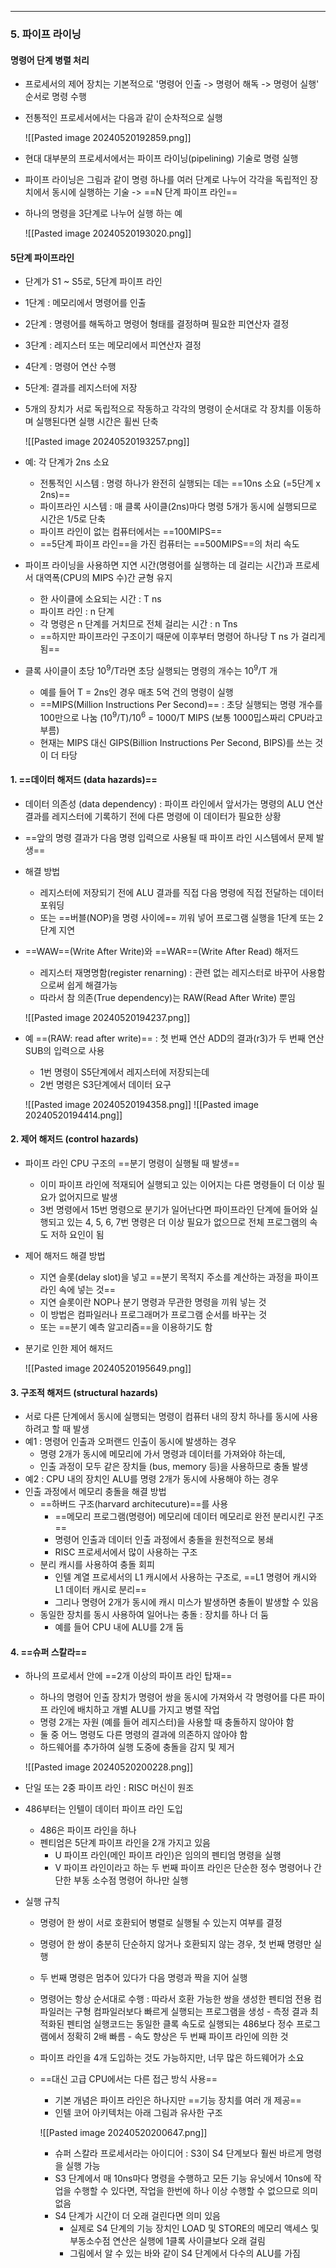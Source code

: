 
---
### 5. 파이프 라이닝
#### 명령어 단계 병렬 처리
- 프로세서의 제어 장치는 기본적으로 '명령어 인출 -> 명령어 해독 -> 명령어 실행' 순서로 명령 수행
- 전통적인 프로세서에서는 다음과 같이 순차적으로 실행

	![[Pasted image 20240520192859.png]]
- 현대 대부분의 프로세서에서는 파이프 라이닝(pipelining) 기술로 명령 실행
- 파이프 라이닝은 그림과 같이 명령 하나를 여러 단계로 나누어 각각을 독립적인 장치에서 동시에 실행하는 기술 -> ==N 단계 파이프 라인==
- 하나의 명령을 3단계로 나누어 실행 하는 예

	![[Pasted image 20240520193020.png]]

#### 5단계 파이프라인
- 단계가 S1 ~ S5로, 5단계 파이프 라인
- 1단계 : 메모리에서 명령어를 인출
- 2단계 : 명령어를 해독하고 명령어 형태를 결정하며 필요한 피연산자 결정
- 3단계 : 레지스터 또는 메모리에서 피연산자 결정
- 4단계 : 명령어 연산 수행
- 5단계: 결과를 레지스터에 저장
- 5개의 장치가 서로 독립적으로 작동하고 각각의 명령이 순서대로 각 장치를 이동하며 실행된다면 실행 시간은 휠씬 단축

	![[Pasted image 20240520193257.png]]
- 예: 각 단계가 2ns 소요
	- 전통적인 시스템 : 명령 하나가 완전히 실행되는 데는 ==10ns 소요 (=5단계 x 2ns)==
	- 파이프라인 시스템 : 매 클록 사이클(2ns)마다 명령 5개가 동시에 실행되므로 시간은 1/5로 단축
	- 파이프 라인이 없는 컴퓨터에서는 ==100MIPS==
	- ==5단계 파이프 라인==을 가진 컴퓨터는 ==500MIPS==의 처리 속도
- 파이프 라이닝을 사용하면 지연 시간(명령어를 실행하는 데 걸리는 시간)과 프로세서 대역폭(CPU의 MIPS 수)간 균형 유지
	- 한 사이클에 소요되는 시간 : T ns
	- 파이프 라인 : n 단계
	- 각 명령은 n 단계를 거치므로 전체 걸리는 시간 : n Tns
	- ==하지만 파이프라인 구조이기 때문에 이후부터 명령어 하나당 T ns 가 걸리게 됨==
- 클록 사이클이 초당 $10^{9}$/T라면 초당 실행되는 명령의 개수는 $10^{9}$/T 개
	- 예를 들어 T = 2ns인 경우 매초 5억 건의 명령이 실행
	- ==MIPS(Million Instructions Per Second)== : 초당 실행되는 명령 개수를 100만으로 나눔 ($10^{9}$/T)/$10^{6}$ = 1000/T MIPS (보통 1000밉스짜리 CPU라고 부름)
	- 현재는 MIPS 대신 GIPS(Billion Instructions Per Second, BIPS)를 쓰는 것이 더 타당

#### 1. ==데이터 해저드 (data hazards)==
- 데이터 의존성 (data dependency) : 파이프 라인에서 앞서가는 명령의 ALU 연산 결과를 레지스터에 기록하기 전에 다른 명령에 이 데이터가 필요한 상황
- ==앞의 명령 결과가 다음 명령 입력으로 사용될 때 파이프 라인 시스템에서 문제 발생==
- 해결 방법
	- 레지스터에 저장되기 전에 ALU 결과를 직접 다음 명령에 직접 전달하는 데이터 포워딩
	- 또는 ==버블(NOP)을 명령 사이에== 끼워 넣어 프로그램 실행을 1단계 또는 2단계 지연
- ==WAW==(Write After Write)와 ==WAR==(Write After Read) 해저드
	- 레지스터 재명명함(register renarning) : 관련 없는 레지스터로 바꾸어 사용함으로써 쉽게 해결가능
	- 따라서 참 의존(True dependency)는 RAW(Read After Write) 뿐임

	![[Pasted image 20240520194237.png]]
- 예 ==(RAW: read after write)== : 첫 번째 연산 ADD의 결과(r3)가 두 번째 연산 SUB의 입력으로 사용
	- 1번 명령이 S5단계에서 레지스터에 저장되는데
	- 2번 명령은 S3단계에서 데이터 요구

	![[Pasted image 20240520194358.png]]
	![[Pasted image 20240520194414.png]]

#### 2. 제어 해저드 (control hazards)
- 파이프 라인 CPU 구조의 ==분기 명령이 실행될 때 발생==
	- 이미 파이프 라인에 적재되어 실행되고 있는 이어지는 다른 명령들이 더 이상 필요가 없어지므로 발생
	- 3번 명령에서 15번 명령으로 분기가 일어난다면 파이프라인 단계에 들어와 실행되고 있는 4, 5, 6, 7번 명령은 더 이상 필요가 없으므로 전체 프로그램의 속도 저하 요인이 됨
- 제어 해저드 해결 방법
	- 지연 슬롯(delay slot)을 넣고 ==분기 목적지 주소를 계산하는 과정을 파이프 라인 속에 넣는 것==
	- 지연 슬롯이란 NOP나 분기 명령과 무관한 명령을 끼워 넣는 것
	- 이 방법은 컴파일러나 프로그래머가 프로그램 순서를 바꾸는 것
	- 또는 ==분기 예측 알고리즘==을 이용하기도 함
- 분기로 인한 제어 해저드

	![[Pasted image 20240520195649.png]]

#### 3. 구조적 해저드 (structural hazards)
- 서로 다른 단계에서 동시에 실행되는 명령이 컴퓨터 내의 장치 하나를 동시에 사용하려고 할 때 발생
- 예1 : 명령어 인출과 오퍼랜드 인출이 동시에 발생하는 경우
	- 명령 2개가 동시에 메모리에 가서 명령과 데이터를 가져와야 하는데,
	- 인출 과정이 모두 같은 장치들 (bus, memory 등)을 사용하므로 충돌 발생
- 예2 : CPU 내의 장치인 ALU를 명령 2개가 동시에 사용해야 하는 경우
-  인출 과정에서 메모리 충돌을 해결 방법
	- ==하버드 구조(harvard architecuture)==를 사용
		- ==메모리 프로그램(명령어) 메모리에 데이터 메모리로 완전 분리시킨 구조==
		- 명령어 인출과 데이터 인출 과정에서 충돌을 원천적으로 봉쇄
		- RISC 프로세서에서 많이 사용하는 구조
	- 분리 캐시를 사용하여 충돌 회피
		- 인텔 계열 프로세서의 L1 캐시에서 사용하는 구조로, ==L1 명령어 캐시와 L1 데이터 캐시로 분리==
		- 그리나 명령어 2개가 동시에 캐시 미스가 발생하면 충돌이 발생할 수 있음
	- 동일한 장치를 동시 사용하여 일어나는 충돌 : 장치를 하나 더 둠
		- 예를 들어 CPU 내에 ALU를 2개 둠

#### 4. ==슈퍼 스칼라==
- 하나의 프로세서 안에 ==2개 이상의 파이프 라인 탑재==
	- 하나의 명령어 인출 장치가 명령어 쌍을 동시에 가져와서 각 명령어를 다른 파이프 라인에 배치하고 개별 ALU를 가지고 병렬 작업
	- 명령 2개는 자원 (예를 들어 레지스터)을 사용할 때 충돌하지 않아야 함
	- 둘 중 어느 명령도 다른 명령의 결과에 의존하지 않아야 함
	- 하드웨어를 추가하여 실행 도중에 충돌을 감지 및 제거

	![[Pasted image 20240520200228.png]]
- 단일 또는 2중 파이프 라인 : RISC 머신이 원조
- 486부터는 인텔이 데이터 파이프 라인 도입
	- 486은 파이프 라인을 하나
	- 펜티엄은 5단계 파이프 라인을 2개 가지고 있음
		- U 파이프 라인(메인 파이프 라인)은 임의의 펜티엄 명령을 실행
		- V 파이프 라인이라고 하는 두 번째 파이프 라인은 단순한 정수 명령어나 간단한 부동 소수점 명령어 하나만 실행
- 실행 규칙
	- 명령어 한 쌍이 서로 호환되어 병렬로 실행될 수 있는지 여부를 결정
	- 명령어 한 쌍이 충분히 단순하지 않거나 호환되지 않는 경우, 첫 번째 명령만 실행
	- 두 번째 명령은 멈추어 있다가 다음 명령과 짝을 지어 실행
	- 명령어는 항상 순서대로 수행 : 따라서 호환 가능한 쌍을 생성한 펜티엄 전용 컴파일러는 구형 컴파일러보다 빠르게 실행되는 프로그램을 생성 - 측정 결과 최적화된 펜티엄 실행코드는 동일한 클록 속도로 실행되는 486보다 정수 프로그램에서 정확히 2배 빠름 - 속도 향상은 두 번째 파이프 라인에 의한 것
	- 파이프 라인을 4개 도입하는 것도 가능하지만, 너무 많은 하드웨어가 소요
	- ==대신 고급 CPU에서는 다른 접근 방식 사용==
		- 기본 개념은 파이프 라인은 하나지만 ==기능 장치를 여러 개 제공==
		- 인텔 코어 아키텍처는 아래 그림과 유사한 구조

		![[Pasted image 20240520200647.png]]
		- 슈퍼 스칼라 프로세서라는 아이디어 : S3이 S4 단계보다 훨씬 바르게 명령을 실행 가능
		- S3 단계에서 매 10ns마다 명령을 수행하고 모든 기능 유닛에서 10ns에 작업을 수행할 수 있다면, 작업을 한번에 하나 이상 수행할 수 없으므로 의미 없음
		- S4 단계가 시간이 더 오래 걸린다면 의미 있음
			- 실제로 S4 단계의 기능 장치인 LOAD 및 STORE의 메모리 액세스 및 부동소수점 연산은 실행에 1클록 사이클보다 오래 걸림
			- 그림에서 알 수 있는 바와 같이 S4 단계에서 다수의 ALU를 가짐
